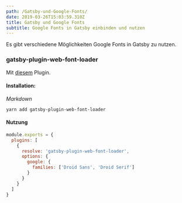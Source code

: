 ```yaml
---
path: /Gatsby-und-Google-Fonts/
date: 2019-03-26T15:03:59.310Z
title: Gatsby und Google Fonts
subtitle: Google Fonts in Gatsby einbinden und nutzen
---
```

Es gibt verschiedene Möglichkeiten Google Fonts in Gatsby zu nutzen.

### gatsby-plugin-web-font-loader

Mit [diesem](https://www.gatsbyjs.org/packages/gatsby-plugin-web-font-loader/) Plugin. 

#### Installation:

<div class="foo">

*Markdown*

</div>

`yarn add gatsby-plugin-web-font-loader`

#### Nutzung

```javascript
module.exports = {
  plugins: [
    {
      resolve: 'gatsby-plugin-web-font-loader',
      options: {
        google: {
          families: ['Droid Sans', 'Droid Serif']
        }
      }
    }
  ]
}
```
